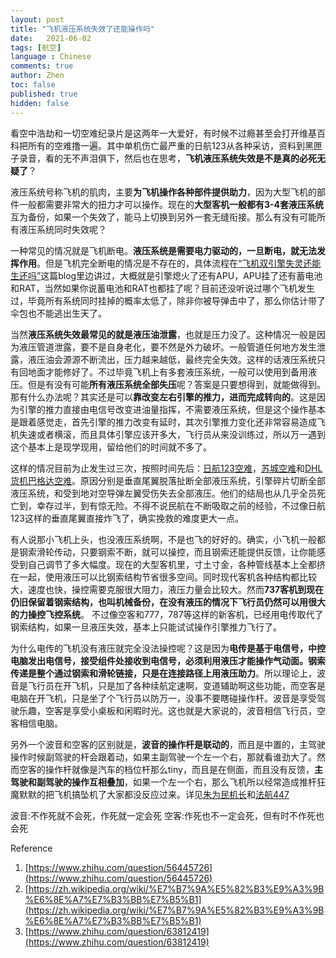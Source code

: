 ```yaml
---
layout: post
title: "飞机液压系统失效了还能操作吗"
date:   2021-06-02
tags: [航空]
language : Chinese
comments: true
author: Zhen
toc: false
published: true
hidden: false
---
```

看空中浩劫和一切空难纪录片是这两年一大爱好，有时候不过瘾甚至会打开维基百科把所有的空难撸一遍。其中单机伤亡最严重的日航123从各种采访，资料到黑匣子录音，看的无不声泪俱下，然后也在思考，**飞机液压系统失效是不是真的必死无疑了**？

液压系统号称飞机的肌肉，主要**为飞机操作各种部件提供助力**，因为大型飞机的部件一般都需要非常大的扭力才可以操作。现在的**大型客机一般都有3-4套液压系统**互为备份，如果一个失效了，能马上切换到另外一套无缝衔接。那么有没有可能所有液压系统同时失效呢？

一种常见的情况就是飞机断电。**液压系统是需要电力驱动的，一旦断电，就无法发挥作用**。但是飞机完全断电的情况是不存在的，具体流程在[“飞机双引擎失灵还能生还吗”](/飞机双引擎失灵还能生还吗/)这篇blog里边讲过，大概就是引擎熄火了还有APU，APU挂了还有蓄电池和RAT，当然如果你说蓄电池和RAT也都挂了呢？目前还没听说过哪个飞机发生过，毕竟所有系统同时挂掉的概率太低了，除非你被导弹击中了，那么你估计带了伞包也不能逃出生天了。

当然**液压系统失效最常见的就是液压油泄露**，也就是压力没了。这种情况一般是因为液压管道泄露，要不是自身老化，要不然是外力破坏。一般管道任何地方发生泄露，液压油会源源不断流出，压力越来越低，最终完全失效。这样的话液压系统只有回地面才能修好了。不过毕竟飞机上有多套液压系统，一般可以使用到备用液压。但是有没有可能**所有液压系统全部失压**呢？答案是只要想得到，就能做得到。那有什么办法呢？其实还是可以**靠改变左右引擎的推力，进而完成转向的**。这是因为引擎的推力直接由电信号改变进油量指挥，不需要液压系统，但是这个操作基本是跟着感觉走，首先引擎的推力改变有延时，其次引擎推力变化还非常容易造成飞机失速或者横滚，而且具体引擎应该开多大，飞行员从来没训练过，所以万一遇到这个基本上是现学现用，留给他们的时间就不多了。

这样的情况目前为止发生过三次，按照时间先后：[日航123空难](https://zh.wikipedia.org/zh/%E6%97%A5%E6%9C%AC%E8%88%AA%E7%A9%BA123%E8%99%9F%E7%8F%AD%E6%A9%9F%E7%A9%BA%E9%9B%A3)，[苏城空难](https://zh.wikipedia.org/zh-hans/%E8%81%AF%E5%90%88%E8%88%AA%E7%A9%BA232%E8%99%9F%E7%8F%AD%E6%A9%9F%E7%A9%BA%E9%9B%A3)和[DHL货机巴格达空难](https://zh.wikipedia.org/wiki/DHL%E8%B2%A8%E6%A9%9F%E5%B7%B4%E6%A0%BC%E9%81%94%E9%81%87%E8%A5%B2%E4%BA%8B%E4%BB%B6)。原因分别是垂直尾翼脱落扯断全部液压系统，引擎碎片切断全部液压系统，和受到地对空导弹左翼受伤失去全部液压。他们的结局也从几乎全员死亡到，幸存过半，到有惊无险。不得不说民航在不断吸取之前的经验，不过像日航123这样的垂直尾翼直接炸飞了，确实挽救的难度更大一点。

有人说那小飞机上头，也没液压系统啊，不是也飞的好好的。确实，小飞机一般都是钢索滑轮传动，只要钢索不断，就可以操控，而且钢索还能提供反馈，让你能感受到自己调节了多大幅度。现在的大型客机里，寸土寸金，各种管线基本上全都挤在一起，使用液压可以比钢索结构节省很多空间。同时现代客机各种结构都比较大，速度也快，操控需要克服很大阻力，液压力量会比较大。然而**737客机到现在仍旧保留着钢索结构，也叫机械备份，在没有液压的情况下飞行员仍然可以用很大的力操控飞控系统**。 不过像空客和777，787等这样的新客机，已经用电传取代了钢索结构，如果一旦液压失效，基本上只能试试操作引擎推力飞行了。

为什么电传的飞机没有液压就完全没法操控呢？这是因为**电传是基于电信号，中控电脑发出电信号，接受组件处接收到电信号，必须利用液压才能操作气动面。钢索传递是整个通过钢索和滑轮链接，只是在连接路径上用液压助力**。所以理论上，波音是飞行员在开飞机，只是加了各种续航定速啊，变道辅助啊这些功能，而空客是电脑在开飞机，只是坐了个飞行员以防万一，没事不要瞎碰操作杆。波音是享受驾驶乐趣，空客是享受小桌板和闲暇时光。这也就是大家说的，波音相信飞行员，空客相信电脑。

另外一个波音和空客的区别就是，**波音的操作杆是联动的**，而且是中置的，主驾驶操作时候副驾驶的杆会跟着动，如果主副驾驶一个左一个右，那就看谁劲大了。然而空客的操作杆就像是汽车的档位杆那么tiny，而且是在侧面，而且没有反馈，**主驾驶和副驾驶的操作互相叠加**，如果一个左一个右，那么飞机所以经常造成推杆狂魔默默的把飞机搞坠机了大家都没反应过来。详见[朱为民机长](https://zh.wikipedia.org/wiki/%E5%8B%9D%E5%AE%89%E8%88%AA%E7%A9%BA185%E8%99%9F%E7%8F%AD%E6%A9%9F%E7%A9%BA%E9%9B%A3)和[法航447](https://zh.wikipedia.org/wiki/%E6%B3%95%E5%9C%8B%E8%88%AA%E7%A9%BA447%E8%99%9F%E7%8F%AD%E6%A9%9F%E7%A9%BA%E9%9B%A3)

波音:不作死就不会死，作死就一定会死
空客:作死也不一定会死，但有时不作死也会死

Reference

 1. [https://www.zhihu.com/question/56445726](https://www.zhihu.com/question/56445726)
 2. [https://zh.wikipedia.org/wiki/%E7%B7%9A%E5%82%B3%E9%A3%9B%E6%8E%A7%E7%B3%BB%E7%B5%B1](https://zh.wikipedia.org/wiki/%E7%B7%9A%E5%82%B3%E9%A3%9B%E6%8E%A7%E7%B3%BB%E7%B5%B1)
 3. [https://www.zhihu.com/question/63812419](https://www.zhihu.com/question/63812419)

<!--stackedit_data:
eyJoaXN0b3J5IjpbMjc5MzczMjU2LC0yODA1Mjg2NTQsMjc2Nz
g1Nzc2LC0xNTY0MjU5MDIzLDcwNzI5NzQyNywtMTE4NjcxMDk4
MiwtMTM4MjMyMTgzMywzNDQzODg2MDIsMTU5NzU3ODUzNSw1Nj
A4NDE0OTYsLTEwNDEyNzc2NzgsMTQwNTY5NzA5NiwtNjY2Njk4
MDQ3LC0xNTQ2NDE5OTQ2XX0=
-->